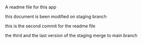 A readme file for this app

this document is been modified on staging branch

this is the second commit for the readme file

the third and the last version of the staging merge to main branch
